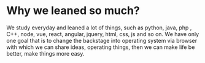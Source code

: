 # Why we leaned so much?

We study everyday and leaned a lot of things, such as python, java, php , C++, node, vue, react, angular, jquery, html, css, js and so on. We have only one goal that is to change the backstage into operating system via browser with which we can share ideas, operating things, then we can make life be better, make things more easy.
